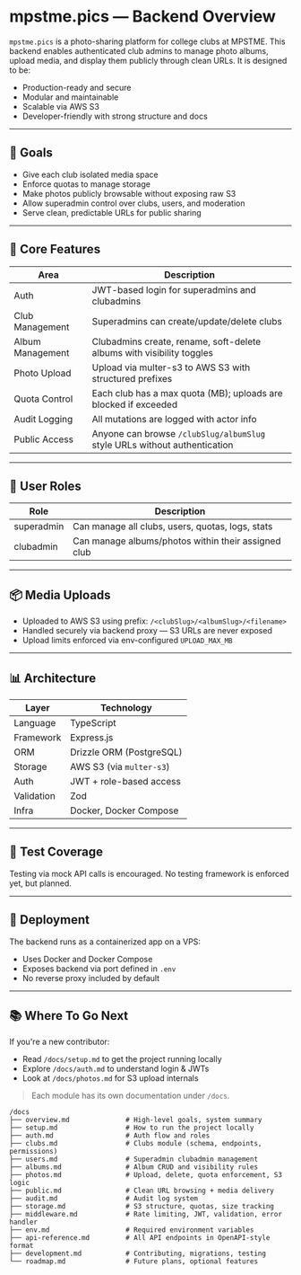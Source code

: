 # mpstme.pics — Backend Overview

`mpstme.pics` is a photo-sharing platform for college clubs at MPSTME. This backend enables authenticated club admins to manage photo albums, upload media, and display them publicly through clean URLs. It is designed to be:

-   Production-ready and secure
-   Modular and maintainable
-   Scalable via AWS S3
-   Developer-friendly with strong structure and docs

---

## 🎯 Goals

-   Give each club isolated media space
-   Enforce quotas to manage storage
-   Make photos publicly browsable without exposing raw S3
-   Allow superadmin control over clubs, users, and moderation
-   Serve clean, predictable URLs for public sharing

---

## 🧱 Core Features

| Area             | Description                                                               |
| ---------------- | ------------------------------------------------------------------------- |
| Auth             | JWT-based login for superadmins and clubadmins                            |
| Club Management  | Superadmins can create/update/delete clubs                                |
| Album Management | Clubadmins create, rename, soft-delete albums with visibility toggles     |
| Photo Upload     | Upload via multer-s3 to AWS S3 with structured prefixes                   |
| Quota Control    | Each club has a max quota (MB); uploads are blocked if exceeded           |
| Audit Logging    | All mutations are logged with actor info                                  |
| Public Access    | Anyone can browse `/clubSlug/albumSlug` style URLs without authentication |

---

## 🔐 User Roles

| Role       | Description                                         |
| ---------- | --------------------------------------------------- |
| superadmin | Can manage all clubs, users, quotas, logs, stats    |
| clubadmin  | Can manage albums/photos within their assigned club |

---

## 📦 Media Uploads

-   Uploaded to AWS S3 using prefix: `/<clubSlug>/<albumSlug>/<filename>`
-   Handled securely via backend proxy — S3 URLs are never exposed
-   Upload limits enforced via env-configured `UPLOAD_MAX_MB`

---

## 📊 Architecture

| Layer      | Technology               |
| ---------- | ------------------------ |
| Language   | TypeScript               |
| Framework  | Express.js               |
| ORM        | Drizzle ORM (PostgreSQL) |
| Storage    | AWS S3 (via `multer-s3`) |
| Auth       | JWT + role-based access  |
| Validation | Zod                      |
| Infra      | Docker, Docker Compose   |

---

## 🧪 Test Coverage

Testing via mock API calls is encouraged. No testing framework is enforced yet, but planned.

---

## 🔧 Deployment

The backend runs as a containerized app on a VPS:

-   Uses Docker and Docker Compose
-   Exposes backend via port defined in `.env`
-   No reverse proxy included by default

---

## 📚 Where To Go Next

If you're a new contributor:

-   Read `/docs/setup.md` to get the project running locally
-   Explore `/docs/auth.md` to understand login & JWTs
-   Look at `/docs/photos.md` for S3 upload internals

> Each module has its own documentation under `/docs`.

```
/docs
├── overview.md              # High-level goals, system summary
├── setup.md                 # How to run the project locally
├── auth.md                  # Auth flow and roles
├── clubs.md                 # Clubs module (schema, endpoints, permissions)
├── users.md                 # Superadmin clubadmin management
├── albums.md                # Album CRUD and visibility rules
├── photos.md                # Upload, delete, quota enforcement, S3 logic
├── public.md                # Clean URL browsing + media delivery
├── audit.md                 # Audit log system
├── storage.md               # S3 structure, quotas, size tracking
├── middleware.md            # Rate limiting, JWT, validation, error handler
├── env.md                   # Required environment variables
├── api-reference.md         # All API endpoints in OpenAPI-style format
├── development.md           # Contributing, migrations, testing
└── roadmap.md               # Future plans, optional features
```

